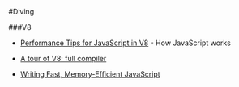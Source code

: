 #Diving

###V8

- [Performance Tips for JavaScript in V8](http://www.html5rocks.com/en/tutorials/speed/v8/) - How JavaScript works

- [A tour of V8: full compiler](http://jayconrod.com/posts/51/a-tour-of-v8-full-compiler)

- [Writing Fast, Memory-Efficient JavaScript](http://www.smashingmagazine.com/2012/11/05/writing-fast-memory-efficient-javascript/)